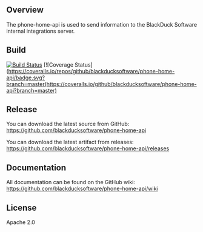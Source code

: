 ## Overview
The phone-home-api is used to send information to the BlackDuck Software internal integrations server.

## Build ##

[![Build Status](https://travis-ci.org/blackducksoftware/phone-home-api.svg?branch=master)](https://travis-ci.org/blackducksoftware/phone-home-api)
[![Coverage Status](https://coveralls.io/repos/github/blackducksoftware/phone-home-api/badge.svg?branch=master(https://coveralls.io/github/blackducksoftware/phone-home-api?branch=master)

## Release ##
You can download the latest source from GitHub: https://github.com/blackducksoftware/phone-home-api

You can download the latest artifact from releases: https://github.com/blackducksoftware/phone-home-api/releases

## Documentation ##
All documentation can be found on the GitHub wiki:  https://github.com/blackducksoftware/phone-home-api/wiki

## License ##
Apache 2.0
